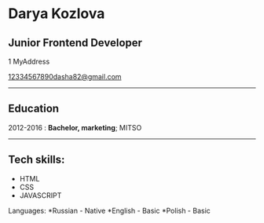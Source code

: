 Darya Kozlova
============
Junior Frontend Developer
-------------------
1 MyAddress

12334567890dasha82@gmail.com

-------------------

Education
---------

2012-2016 
:   **Bachelor, marketing**; MITSO

-------------------
Tech skills:
---------
 * HTML
 * CSS
 * JAVASCRIPT
  
  Languages:
    *Russian - Native
    *English - Basic
    *Polish - Basic

